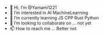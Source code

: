 - 👋 Hi, I’m @Yamami1221
- 👀 I’m interested in AI MachineLearning
- 🌱 I’m currently learning JS CPP Rust Python
- 💞️ I’m looking to collaborate on ... not yet
- 📫 How to reach me ... Better not

<!---
Yamami1221/Yamami1221 is a ✨ special ✨ repository because its `README.md` (this file) appears on your GitHub profile.
You can click the Preview link to take a look at your changes.
--->
